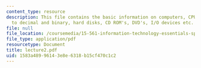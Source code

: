 ```yaml
---
content_type: resource
description: This file contains the basic information on computers, CPU, conversions
  to decimal and binary, hard disks, CD ROM's, DVD's, I/O devices etc.
file: null
file_location: /coursemedia/15-561-information-technology-essentials-spring-2005/1583a48996143e8e6318b15cf470c1c2_lecture2.pdf
file_type: application/pdf
resourcetype: Document
title: lecture2.pdf
uid: 1583a489-9614-3e8e-6318-b15cf470c1c2
---
```

